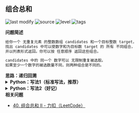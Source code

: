 ## 组合总和
<!--START_SECTION:badge-->

![last modify](https://img.shields.io/static/v1?label=last%20modify&message=2022-10-13%2019%3A16%3A07&color=yellowgreen&style=flat-square)
![source](https://img.shields.io/static/v1?label=source&message=LeetCode&color=green&style=flat-square)
![level](https://img.shields.io/static/v1?label=level&message=%E4%B8%AD%E7%AD%89&color=yellow&style=flat-square)
![tags](https://img.shields.io/static/v1?label=tags&message=dfs%2C%20%E5%9B%9E%E6%BA%AF%2C%20LeetCode%20Hot%20100&color=orange&style=flat-square)

<!--END_SECTION:badge-->
<!--info
tags: [dfs, 回溯, lc100]
source: LeetCode
level: 中等
number: '0039'
name: 组合总和
companies: []
-->

> 

<summary><b>问题简述</b></summary>

```txt
给你一个 无重复元素 的整数数组 candidates 和一个目标整数 target，
找出 candidates 中可以使数字和为目标数 target 的 所有 不同组合，
并以列表形式返回。你可以按 任意顺序 返回这些组合。

candidates 中的 同一个 数字可以 无限制重复被选取。
如果至少一个数字的被选数量不同，则两种组合是不同的。
```

<!-- 
<details><summary><b>详细描述</b></summary>

```txt
```

</details>
-->

<!-- <div align="center"><img src="../../../_assets/xxx.png" height="300" /></div> -->

<summary><b>思路：递归回溯</b></summary>

<details><summary><b>Python：写法1（标准写法，推荐）</b></summary>

```python
class Solution:
    def combinationSum(self, candidates: List[int], target: int) -> List[List[int]]:

        ret = []

        def dfs(s, start, tmp):
            if s >= target:
                if s == target:
                    ret.append(tmp[:])
                return

            for i in range(start, len(candidates)):
                c = candidates[i]
                tmp.append(c)
                dfs(s + c, i, tmp)  
                # 这里传入 i 表示从 candidates 第 i 个开始取，因此可以重复
                # 组合总和II 中不能重复取，相应的要传入 i+1
                tmp.pop()

        dfs(0, 0, [])
        return ret
```

</details>

<details><summary><b>Python：写法2（好记）</b></summary>

- 本写法不保证在其他相关问题上适用；

```python
class Solution:
    def combinationSum(self, candidates: List[int], target: int) -> List[List[int]]:
        
        ret = []

        def dfs(s, tmp):
            if s >= target:
                if s == target:
                    ret.append(tmp[:])
                return
            
            for c in candidates:
                if tmp and c < tmp[-1]:  # 保证 tmp 内部有序来达到去重的目的
                    continue
                tmp.append(c)
                dfs(s + c, tmp)
                tmp.pop()
        
        dfs(0, [])
        return ret
```

</details>


<summary><b>相关问题</b></summary>

- [40. 组合总和 II - 力扣（LeetCode）](https://leetcode.cn/problems/combination-sum-ii/)
